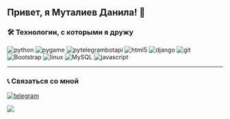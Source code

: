 <h2> Привет, я Муталиев Данила! 👋 </h2>
<h3>🛠 Технологии, с которыми я дружу</h3>
<p>
  <img alt="python" src="https://img.shields.io/badge/-Python-3776AB?style=flat-square&logo=python&logoColor=white" />
  <img alt="pygame" src="https://img.shields.io/badge/-Pygame-376D5C?style=flat-square&logo=python&logoColor=white" />
  <img alt="pytelegrambotapi" src="https://img.shields.io/badge/-pytelegrambotapi-2CA5E0?style=flat-square&logo=telegram&logoColor=white" />
  <img alt="html5" src="https://img.shields.io/badge/-HTML5-E34F26?style=flat-square&logo=html5&logoColor=white" />
  <img alt="django" src="https://img.shields.io/badge/-Django-092E20?style=flat-square&logo=django&logoColor=white" />
  <img alt="git" src="https://img.shields.io/badge/-Git-F05032?style=flat-square&logo=git&logoColor=white" />
  <img alt="Bootstrap" src="https://img.shields.io/badge/-bootstrap-7953b3?style=flat-square&logo=javascript&logoColor=white" />
  <img alt="linux" src="https://img.shields.io/badge/-Linux-FCC624?style=flat-square&logo=linux&logoColor=black" />
  <img alt="MySQL" src="https://img.shields.io/badge/-MySQL-4479A1?style=flat-square&logo=mysql&logoColor=white" />
  <img alt="javascript" src="https://img.shields.io/badge/-JavaScript-F7DF1E?style=flat-square&logo=javascript&logoColor=black" />
</p>

***

<h3>
  📞 Связаться со мной
</h3>

[![telegram](https://img.shields.io/badge/-Telegram-2CA5E0?style=flat-square&logo=telegram&logoColor=white)](https://t.me/dmut07)


![](https://komarev.com/ghpvc/?username=dmut07&color=red)
